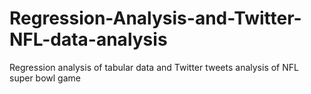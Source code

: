 # Regression-Analysis-and-Twitter-NFL-data-analysis
Regression analysis of tabular data and Twitter tweets analysis of NFL super bowl game
